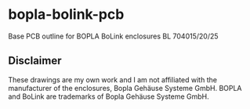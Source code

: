 # bopla-bolink-pcb

Base PCB outline for BOPLA BoLink enclosures BL 704015/20/25

## Disclaimer
These drawings are my own work and I am not affiliated with the manufacturer of the enclosures, Bopla Gehäuse Systeme GmbH.
BOPLA and BoLink are trademarks of Bopla Gehäuse Systeme GmbH.
